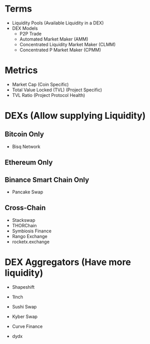 # Terms
- Liquidity Pools (Available Liquidity in a DEX)
- DEX Models
	- P2P Trade
	- Automated Market Maker (AMM)
	- Concentrated Liquidity Market Maker (CLMM)
	- Concentrated P Market Maker (CPMM)
# Metrics
- Market Cap (Coin Specific)
- Total Value Locked (TVL) (Project Specific)
- TVL Ratio (Project Protocol Health)

# DEXs (Allow supplying Liquidity)
## Bitcoin Only
- Bisq Network
## Ethereum Only

## Binance Smart Chain Only
- Pancake Swap
## Cross-Chain
- Stackswap
- THORChain
- Symbiosis Finance
- Rango Exchange
- rocketx.exchange
# DEX Aggregators (Have more liquidity)
- Shapeshift
- 1Inch

- Sushi Swap
- Kyber Swap
- Curve Finance
- dydx